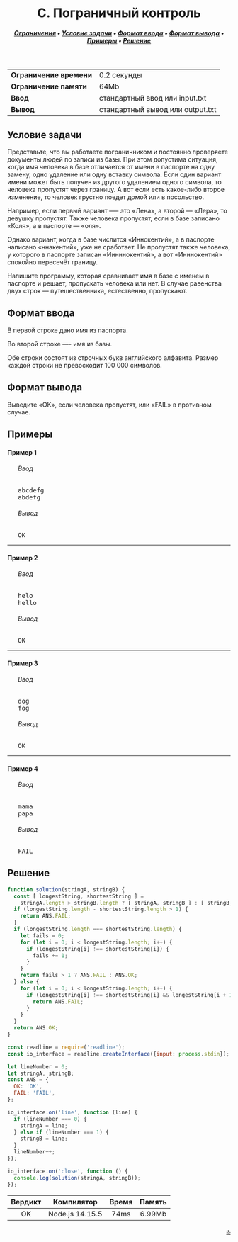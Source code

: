 <h1 align="center">C. Пограничный контроль</h1>

<h5 align="center">
<a href="#limits">Ограничения</a>
•
<a href="#task">Условие задачи</a>
•
<a href="#input">Формат ввода</a>
•
<a href="#output">Формат вывода</a>
•
<a href="#examples">Примеры</a>
•
<a href="#solution">Решение</a>
</h5>

<br>

<table id="limits">
<tbody>
<tr>
<td>
<b>Ограничение времени</b>
</td>
<td>
0.2 секунды
</td>
</tr>
<tr>
<td>
<b>Ограничение памяти</b>
</td>
<td>
64Mb
</td>
</tr>
<tr>
<td>
<b>Ввод</b>
</td>
<td>
стандартный ввод или input.txt
</td>
</tr>
<tr>
<td>
<b>Вывод</b>
</td>
<td>
стандартный вывод или output.txt
</td>
</tr>
</tbody>
</table>

<h2 id="task">Условие задачи</h2>

Представьте, что вы работаете пограничником и постоянно проверяете документы людей по записи из базы. При этом допустима ситуация, когда имя человека в базе отличается от имени в паспорте на одну замену, одно удаление или одну вставку символа. Если один вариант имени может быть получен из другого удалением одного символа, то человека пропустят через границу. А вот если есть какое-либо второе изменение, то человек грустно поедет домой или в посольство.

Например, если первый вариант —– это «Лена», а второй — «Лера», то девушку пропустят. Также человека пропустят, если в базе записано «Коля», а в паспорте — «оля».

Однако вариант, когда в базе числится «Иннокентий», а в паспорте написано «ннакентий», уже не сработает. Не пропустят также человека, у которого в паспорте записан «Иинннокентий», а вот «Инннокентий» спокойно пересечёт границу.

Напишите программу, которая сравнивает имя в базе с именем в паспорте и решает, пропускать человека или нет. В случае равенства двух строк — путешественника, естественно, пропускают.

<h2 id="input">Формат ввода</h2>

В первой строке дано имя из паспорта.

Во второй строке —- имя из базы.

Обе строки состоят из строчных букв английского алфавита. Размер каждой строки не превосходит 100 000 символов.

<h2 id="output">Формат вывода</h2>

Выведите «OK», если человека пропустят, или «FAIL» в противном случае.

<h2 id="examples">Примеры</h2>

<h4>Пример 1</h4>
<ul>
<h6>Ввод</h6>
<pre>
abcdefg
abdefg
</pre>

<h6>Вывод</h6>
<pre>
OK
</pre>
</ul>

<hr>

<h4>Пример 2</h4>
<ul>
<h6>Ввод</h6>
<pre>
helo
hello
</pre>

<h6>Вывод</h6>
<pre>
OK
</pre>
</ul>

<hr>

<h4>Пример 3</h4>
<ul>
<h6>Ввод</h6>
<pre>
dog
fog
</pre>

<h6>Вывод</h6>
<pre>
OK
</pre>
</ul>

<hr>

<h4>Пример 4</h4>
<ul>
<h6>Ввод</h6>
<pre>
mama
papa
</pre>

<h6>Вывод</h6>
<pre>
FAIL
</pre>
</ul>

<h2 id="solution">Решение</h2>

```javascript
function solution(stringA, stringB) {
  const [ longestString, shortestString ] =
    stringA.length > stringB.length ? [ stringA, stringB ] : [ stringB, stringA ];
  if (longestString.length - shortestString.length > 1) {
    return ANS.FAIL;
  }
  if (longestString.length === shortestString.length) {
    let fails = 0;
    for (let i = 0; i < longestString.length; i++) {
      if (longestString[i] !== shortestString[i]) {
        fails += 1;
      }
    }
    return fails > 1 ? ANS.FAIL : ANS.OK;
  } else {
    for (let i = 0; i < longestString.length; i++) {
      if (longestString[i] !== shortestString[i] && longestString[i + 1] !== shortestString[i]) {
        return ANS.FAIL;
      }
    }
  }
  return ANS.OK;
}

const readline = require('readline');
const io_interface = readline.createInterface({input: process.stdin});

let lineNumber = 0;
let stringA, stringB;
const ANS = {
  OK: 'OK',
  FAIL: 'FAIL',
};

io_interface.on('line', function (line) {
  if (lineNumber === 0) {
    stringA = line;
  } else if (lineNumber === 1) {
    stringB = line;
  }
  lineNumber++;
});

io_interface.on('close', function () {
  console.log(solution(stringA, stringB));
});
```
<table>
  <thead>
    <tr>
      <th>Вердикт</th>
      <th>Компилятор</th>
      <th>Время</th>
      <th>Память</th>
    </tr>
  </thead>
  <tbody>
<tr align="center">
<td>OK</td>
<td>Node.js 14.15.5</td>
<td>74ms</td>
<td>6.99Mb</td>
</tr>
  </tbody>
</table>

<p width="100%" align="right"><a href="#">🔝</a></p>